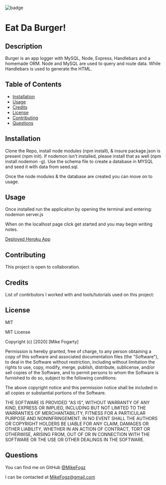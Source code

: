 ![badge](https://img.shields.io/badge/license-MIT-brightgreen)

# Eat Da Burger!

## Description

Burger is an app logger with MySQL, Node, Express, Handlebars and a homemade ORM. Node and MySQL are used to query and route data. While Handlebars is used to generate the HTML.

## Table of Contents

- [Installation](#installation)
- [Usage](#usage)
- [Credits](#credits)
- [License](#license)
- [Contributing](#contributing)
- [Questions](#questions)

## Installation

Clone the Repo, install node modules (npm install), & insure package.json is present (npm init). If nodemon isn't installed, please install that as well (npm install nodemon -g). Use the schema file to create a database in MYSQL and seed it with data from seed.sql.

Once the node modules & the database are created you can move on to usage.

## Usage

Once installed run the applicaiton by opening the terminal and entering: nodemon server.js

When on the localhost page click get started and you may begin writing notes.

[Deployed Heroku App](https://mikefogz-notetaker.herokuapp.com/)

## Contributing

This project is open to collaboration.

## Credits

List of contirbutors I worked with and tools/tutorials used on this project:

## License

MIT

MIT License

Copyright (c) [2020] [Mike Fogarty]

Permission is hereby granted, free of charge, to any person obtaining a copy
of this software and associated documentation files (the "Software"), to deal
in the Software without restriction, including without limitation the rights
to use, copy, modify, merge, publish, distribute, sublicense, and/or sell
copies of the Software, and to permit persons to whom the Software is
furnished to do so, subject to the following conditions:

The above copyright notice and this permission notice shall be included in all
copies or substantial portions of the Software.

THE SOFTWARE IS PROVIDED "AS IS", WITHOUT WARRANTY OF ANY KIND, EXPRESS OR
IMPLIED, INCLUDING BUT NOT LIMITED TO THE WARRANTIES OF MERCHANTABILITY,
FITNESS FOR A PARTICULAR PURPOSE AND NONINFRINGEMENT. IN NO EVENT SHALL THE
AUTHORS OR COPYRIGHT HOLDERS BE LIABLE FOR ANY CLAIM, DAMAGES OR OTHER
LIABILITY, WHETHER IN AN ACTION OF CONTRACT, TORT OR OTHERWISE, ARISING FROM,
OUT OF OR IN CONNECTION WITH THE SOFTWARE OR THE USE OR OTHER DEALINGS IN THE
SOFTWARE.

## Questions

You can find me on GitHub [@MikeFogz](https://github.com/MikeFogz)

I can be contacted at MikeFogz@gmail.com
